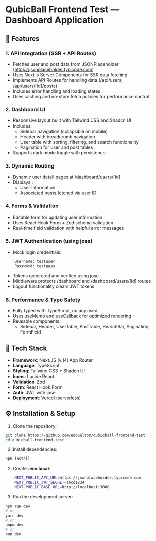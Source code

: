 # QubicBall Frontend Test — Dashboard Application

## 🚀 Features

### 1. API Integration (SSR + API Routes)
- Fetches user and post data from JSONPlaceholder (https://jsonplaceholder.typicode.com)
- Uses Next.js Server Components for SSR data fetching
- Implements API Routes for handling data (/api/users, /api/users/[id]/posts)
- Includes error handling and loading states
- Uses caching and no-store fetch policies for performance control

### 2. Dashboard UI
- Responsive layout built with Tailwind CSS and Shadcn UI
- Includes: 
    - Sidebar navigation (collapsible on mobile)
    - Header with breadcrumb navigation
    - User table with sorting, filtering, and search functionality
    - Pagination for user and post tables
- Supports dark mode toggle with persistence

### 3. Dynamic Routing
- Dynamic user detail pages at /dashboard/users/[id]
- Displays :
    - User information
    - Associated posts fetched via user ID

### 4. Forms & Validation
- Editable form for updating user information
- Uses React Hook Form + Zod schema validation
- Real-time field validation with helpful error messages

### 5. JWT Authentication (using jose)
- Mock login credentials:
```bash
    Username: testuser
    Password: testpass
```
- Tokens generated and verified using jose
- Middleware protects /dashboard and /dashboard/users/[id] routes
- Logout functionality clears JWT tokens

### 6. Performance & Type Safety
- Fully typed with TypeScript, no any used
- Uses useMemo and useCallback for optimized rendering
- Reusable components:
    - Sidebar, Header, UserTable, PostTable, SearchBar, Pagination, FormField

## 🧱 Tech Stack

- **Framework**: Next.JS (v.14) App Router
- **Language**: TypeScript
- **Styling**: Tailwind CSS + Shadcn UI
- **Icons**: Lucide React
- **Validation**: Zod
- **Form**: React Hook Form
- **Auth**: JWT with jose
- **Deployment**: Vercel (serverless)


## ⚙️ Installation & Setup

1. Clone the repository: 
```bash
git clone https://github.com/edoGultom/qubicball-frontend-test
cd qubicball-frontend-test
```

2. Install dependencies:
```bash
npm install
```

2. Create **.env.local**:
```bash
    NEXT_PUBLIC_API_URL=https://jsonplaceholder.typicode.com
    NEXT_PUBLIC_JWT_SECRET=abcd1234
    NEXT_PUBLIC_BASE_URL=http://localhost:3000
```

3. Run the development server:
```bash
npm run dev
# or
yarn dev
# or
pnpm dev
# or
bun dev
```
